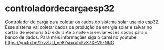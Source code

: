 # controladordecargaesp32
Controlador de carga para coletar os dados do sistema solar usando esp32. 
Esse sistema vai coletar dados de produção de energia solar e salvar no cartão de memoria SD e durante a noite vai enviar esses dados para o banco de dados.
Para mais informações siga o canal no youtube
https://youtu.be/2rvzULl_ne8?si=rutcPvX7XEV5-NNG
